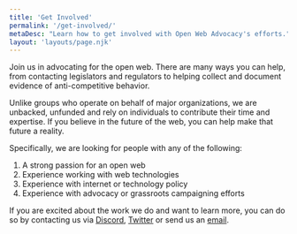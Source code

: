 ```yaml
---
title: 'Get Involved'
permalink: '/get-involved/'
metaDesc: "Learn how to get involved with Open Web Advocacy's efforts."
layout: 'layouts/page.njk'
---
```


Join us in advocating for the open web. There are many ways you can help, from contacting legislators and regulators to helping collect and document evidence of anti-competitive behavior.

Unlike groups who operate on behalf of major organizations, we are unbacked, unfunded and rely on individuals to contribute their time and expertise. If you believe in the future of the web, you can help make that future a reality.

Specifically, we are looking for people with any of the following:

1. A strong passion for an open web
2. Experience working with web technologies
3. Experience with internet or technology policy
4. Experience with advocacy or grassroots campaigning efforts

If you are excited about the work we do and want to learn more, you can do so by contacting us via <a href="https://discord.gg/x53hkqrRKx">Discord</a>, <a href="https://twitter.com/OpenWebAdvocacy">Twitter</a> or send us an <a href="mailto:contactus@open-web-advocacy.org">email</a>.
